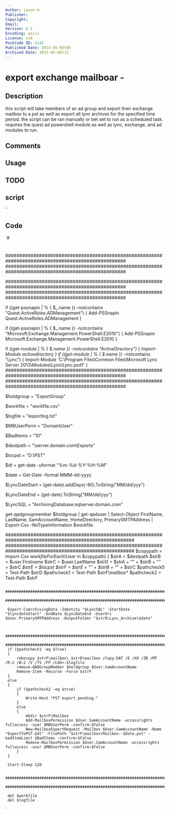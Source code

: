 ```yaml
---
Author: jason m
Publisher: 
Copyright: 
Email: 
Version: 0.1
Encoding: ascii
License: cc0
PoshCode ID: 5142
Published Date: 2015-05-05t05
Archived Date: 2015-05-06t12
---
```


# export exchange mailboar - 

## Description

this script will take members of an ad group and export their exchange mailbox to a pst as well as export all lync archives for the specified time period. the script can be ran manually or bet set to run as a scheduled task. requires the quest ad powershell module as well as lync, exchange, and ad modules to run.

## Comments



## Usage



## TODO



## script

``

## Code

`#
 #
 ###################################################################################################
 ###################################################################################################
  
 ###################################################################################################
 ###################################################################################################
  
 if ((get-pssnapin | % { $_.name }) -notcontains "Quest.ActiveRoles.ADManagement")
 { Add-PSSnapin Quest.ActiveRoles.ADManagement }
  
 if ((get-pssnapin | % { $_.name }) -notcontains "Microsoft.Exchange.Management.PowerShell.E2010")
 { Add-PSSnapin Microsoft.Exchange.Management.PowerShell.E2010 }
  
 if ((get-module | % { $_.name }) -notcontains "ActiveDirectory")
 { Import-Module activedirectory }
 if ((get-module | % { $_.name }) -notcontains "Lync")
 { Import-Module 'C:\Program Files\Common Files\Microsoft Lync Server 2013\Modules\Lync\Lync.psd1' }
 ###################################################################################################
 ###################################################################################################
  
 $holdgroup = "ExportGroup"
  
 $workfile = "workfile.csv"
  
 $logfile = "exportlog.txt"
  
 $MBUserPerm = "Domain\User"
  
 $BadItems = "10"
  
 $destpath = "\\server.domain.com\Exports"
  
 $locpst = "D:\PST"
  
 $dt = get-date -uformat "%m-%d-%Y-%H-%M"
  
 $date = Get-Date -format MMM-dd-yyyy
  
 $LyncDateStart = (get-date).addDays(-90).ToString("MM/dd/yyy")
  
 $LyncDateEnd = (get-date).ToString("MM/dd/yyy")
  
 $LyncSQL = "ArchivingDatabase:sqlserver.domain.com"
  
 get-qadgroupmember $holdgroup | get-qaduser | Select-Object FirstName, LastName, SamAccountName, HomeDirectory, PrimarySMTPAddress | Export-Csv -NoTypeInformation $workfile
  
  
 ######################################################################################################
 ######################################################################################################
 $copypath = Import-Csv $workfile
 ForEach ($User in $copypath)
 {
     $strA = $destpath
     $strB = $user.Firstname
     $strC = $user.LastName
     $strD = $strA + "\" + $strB + "_" + $strC
     $strE = $locpst
     $strF = $strE + "\" + $strB + "_" + $strC
     $pathcheck0 = Test-Path $strD
     $pathcheck1 = Test-Path $strF\mailbox\*
     $pathcheck2 = Test-Path $strF
     
     #######################################################################################################
     #######################################################################################################
     
     Export-CsArchivingData -Identity "$LyncSQL" -StartDate "$lyncdateStart" -EndDate $LyncDateEnd -UserUri $User.PrimarySMTPAddress -OutputFolder "$strD\Lync_Archive\$date"
     
     
     #######################################################################################################
     #######################################################################################################
     if ($pathcheck1 -eq $True)
     {
         robocopy $strF\mailbox\ $strD\mailbox /Copy:DAT /E /XO /ZB /MT /R:2 /W:2 /V /TS /FP /LOG+:$logfile
         remove-QADGroupMember $holdgroup $User.SamAccountName
         Remove-Item -Recurse -Force $strF
     }
     else
     {
         if ($pathcheck2 -eq $true)
         {
             Write-Host "PST export pending."
         }
         else
         {
             mkdir $strF\Mailbox
             Add-MailboxPermission $User.SamAccountName -accessrights fullaccess -user $MBUserPerm -confirm:$False
             New-MailboxExportRequest -Mailbox $User.SamAccountName -Name "ExportToPST-$dt" -FilePath "$strF\mailbox\Mailbox--$Date.pst" -badItemLimit $BadItems -confirm:$False
             Remove-MailboxPermission $User.SamAccountName -accessrights fullaccess -user $MBUserPerm -confirm:$False
         }
     }
     
     Start-Sleep 120
     
     #######################################################################################################
     #######################################################################################################
     
     del $workfile
     del $logfile
`

